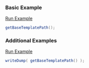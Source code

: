 ### Basic Example



<a href="https://try.boxlang.io/?code=eJxLTy1xSixODUnNLchJLEkNSCzJ0NC05gIAalMIGw%3D%3D" target="_blank">Run Example</a>

```java
getBaseTemplatePath();

```


### Additional Examples

<a href="https://try.boxlang.io/?code=eJwrL8osSXUpzS3QUEhPLXFKLE4NSc0tyEksSQ1ILMnQ0FTQtOYCAPrgDG0%3D" target="_blank">Run Example</a>

```java
writeDump( getBaseTemplatePath() );

```


